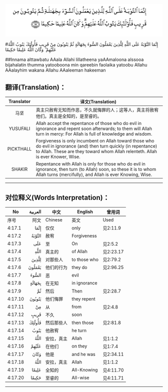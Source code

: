 ![004:017](images/004_017.gif)

#إِنَّمَا التَّوْبَةُ عَلَى اللَّهِ لِلَّذِينَ يَعْمَلُونَ السُّوءَ بِجَهَالَةٍ ثُمَّ يَتُوبُونَ مِنْ قَرِيبٍ فَأُولَٰئِكَ يَتُوبُ اللَّهُ عَلَيْهِمْ ۗ وَكَانَ اللَّهُ عَلِيمًا حَكِيمًا 

##Innama alttawbatu AAala Allahi lillatheena yaAAmaloona alssooa bijahalatin thumma yatooboona min qareebin faolaika yatoobu Allahu AAalayhim wakana Allahu AAaleeman hakeeman 

## 翻译(Translation)：

| Translator | 译文(Translation)                                            |
| :--------: | ------------------------------------------------------------ |
|    马坚    | 真主只赦宥无知而作恶，不久就悔罪的人；这等人，真主将赦宥他们。真主是全知的，是至睿的。 |
|  YUSUFALI  | Allah accept the repentance of those who do evil in ignorance and repent soon afterwards; to them will Allah turn in mercy: For Allah is full of knowledge and wisdom. |
| PICKTHALL  | Forgiveness is only incumbent on Allah toward those who do evil in ignorance (and) then turn quickly (in repentance) to Allah. These are they toward whom Allah relenteth. Allah is ever Knower, Wise. |
|   SHAKIR   | Repentance with Allah is only for those who do evil in ignorance, then turn (to Allah) soon, so these it is to whom Allah turns (mercifully), and Allah is ever Knowing, Wise. |

---

## 对位释义(Words Interpretation)：

| No   | العربية | 中文    | English | 曾用词 |
| ---- | ------: | ------- | ------- | ------ |
| 序号 |    阿文 | Chinese | 英文    | Used   |
| 4:17.1  | إِنَّمَا   | 仅仅       | only         | 见2:11.9  |
| 4:17.2  | التَّوْبَةُ | 赦宥       | Forgiveness  |           |
| 4:17.3  | عَلَى    | 至         | On           | 见2:5.2   |
| 4:17.4  | اللَّهِ   | 真主的     | of Allah     | 见2:23.17 |
| 4:17.5  | لِلَّذِينَ  | 对那些人   | to those who | 见2:79.2  |
| 4:17.6  | يَعْمَلُونَ | 他们的行为 | they do      | 见2:96.25 |
| 4:17.7  | السُّوءَ  | 恶         | evil         |           |
| 4:17.8  | بِجَهَالَةٍ | 在无知     | in ignorance |           |
| 4:17.9  | ثُمَّ     | 然后       | Then         | 见2:28.7  |
| 4:17.10 | يَتُوبُونَ | 他们悔罪   | they repent  |           |
| 4:17.11 | مِنْ     | 从         | from         | 见2:4.8   |
| 4:17.12 | قَرِيبٍ   | 不久       | soon         |           |
| 4:17.13 | فَأُولَٰئِكَ | 然后那些人 | then those   | 见2:81.8  |
| 4:17.14 | يَتُوبُ   | 他赦宥     | he turn      |           |
| 4:17.15 | اللَّهُ   | 安拉，真主 | Allah        | 见1:1.2   |
| 4:17.16 | عَلَيْهِمْ  | 在他们     | on they      | 见1:7.4   |
| 4:17.17 | وَكَانَ   | 他是       | and he was   | 见2:34.11 |
| 4:17.18 | اللَّهُ   | 安拉，真主 | Allah        | 见1:1.2   |
| 4:17.19 | عَلِيمًا  | 全知的     | All-Knowing  | 见4:11.70 |
| 4:17.20 | حَكِيمًا  | 至睿的     | All-wise     | 见4:11.71 |

---
